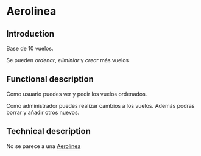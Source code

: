 # Aerolinea

## Introduction

Base de 10 vuelos.

Se pueden *ordenar*, *eliminiar* y *crear* más vuelos

## Functional description

Como usuario puedes ver y pedir los vuelos ordenados.

Como administrador puedes realizar cambios a los vuelos.
Además podras borrar y añadir otros nuevos.


## Technical description

No se parece a una [Aerolinea](https://ca.wikipedia.org/wiki/Aerol%C3%ADnia "Esto si es una aerolinea")